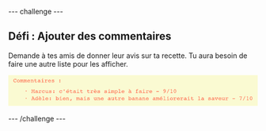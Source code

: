 --- challenge ---

## Défi : Ajouter des commentaires

Demande à tes amis de donner leur avis sur ta recette. Tu aura besoin de faire une autre liste pour les afficher.

![screenshot](images/recipe-reviews.png)

--- /challenge ---